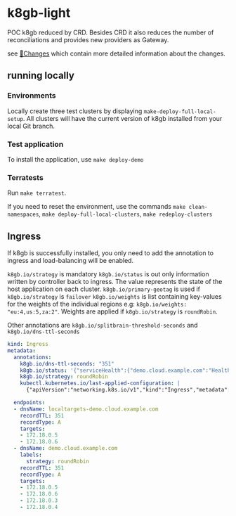 # k8gb-light
POC k8gb reduced by CRD.  Besides CRD it also reduces the number of reconciliations and provides new providers as Gateway.

see [🚨Changes](https://github.com/k8gb-io/k8gb-light/issues/1) which contain more detailed information about the changes.


## running locally
### Environments
Locally create three test clusters by displaying `make-deploy-full-local-setup`.  All clusters will have the current version of k8gb installed from your local Git branch.

### Test application
To install the application, use `make deploy-demo`

### Terratests
Run `make terratest`.

If you need to reset the environment, use the commands `make clean-namespaces`, `make deploy-full-local-clusters`, `make redeploy-clusters`



## Ingress

If k8gb is successfully installed, you only need to add the annotation to ingress and load-balancing will be enabled.

`k8gb.io/strategy` is mandatory
`k8gb.io/status` is out only information written by controller back to ingress. The value represents the state of the host application on each cluster.
`k8gb.io/primary-geotag` is used if `k8gb.io/strategy` is `failover`
`k8gb.io/weights` is list containing key-values for the weights of the individual regions e.g: `k8gb.io/weights: "eu:4,us:5,za:2"`. 
 Weights are applied if `k8gb.io/strategy` is `roundRobin`.

Other annotations are `k8gb.io/splitbrain-threshold-seconds` and `k8gb.io/dns-ttl-seconds`


```yaml
kind: Ingress
metadata:
  annotations:
    k8gb.io/dns-ttl-seconds: "351"
    k8gb.io/status: '{"serviceHealth":{"demo.cloud.example.com":"Healthy"},"healthyRecords":{"demo.cloud.example.com":["172.18.0.5","172.18.0.6","172.18.0.3","172.18.0.4"]},"geoTag":"us","hosts":"demo.cloud.example.com"}'
    k8gb.io/strategy: roundRobin
    kubectl.kubernetes.io/last-applied-configuration: |
      {"apiVersion":"networking.k8s.io/v1","kind":"Ingress","metadata":{"annotations":{"k8gb.io/strategy":"roundRobin","x.y.io/ep":"[{\"addresses\":[\"1.2.3.4\"],\"port\":80}]","xxx":"xxx"},"name":"ing","namespace":"demo"},"spec":{"ingressClassName":"nginx","rules":[{"host":"demo.cloud.example.com","http":{"paths":[{"backend":{"service":{"name":"frontend-podinfo","port":{"name":"http"}}},"path":"/","pathType":"Prefix"}]}}]}}
```

```yaml
  endpoints:
  - dnsName: localtargets-demo.cloud.example.com
    recordTTL: 351
    recordType: A
    targets:
    - 172.18.0.5
    - 172.18.0.6
  - dnsName: demo.cloud.example.com
    labels:
      strategy: roundRobin
    recordTTL: 351
    recordType: A
    targets:
    - 172.18.0.5
    - 172.18.0.6
    - 172.18.0.3
    - 172.18.0.4
```